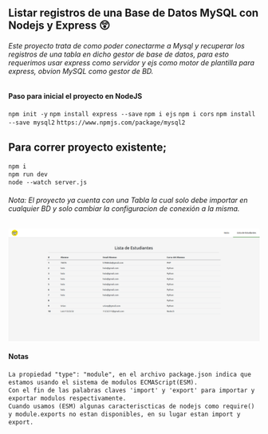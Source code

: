 ## Listar registros de una Base de Datos MySQL con Nodejs y Express 😲

###### Este proyecto trata de como poder conectarme a Mysql y recuperar los registros de una tabla en dicho gestor de base de datos, para esto requerimos usar express como servidor y ejs como motor de plantilla para express, obvion MySQL como gestor de BD.

#### Paso para inicial el proyecto en NodeJS

`npm init -y`
`npm install express --save`
`npm i ejs`
`npm i cors`
`npm install --save mysql2`
`https://www.npmjs.com/package/mysql2`

## Para correr proyecto existente;

    npm i
    npm run dev
    node --watch server.js

###### Nota: El proyecto ya cuenta con una Tabla la cual solo debe importar en cualquier BD y solo cambiar la configuracion de conexión a la misma.

![](https://raw.githubusercontent.com/urian121/imagenes-proyectos-github/master/portada-listar-registros-de-base-datos-mysql-con-node-urian-viera.png)


#### Notas


    La propiedad "type": "module", en el archivo package.json indica que estamos usando el sistema de modulos ECMAScript(ESM).
    Con el fin de las palabras claves 'import' y 'export' para importar y exportar modulos respectivamente.
    Cuando usamos (ESM) algunas caracteriscticas de nodejs como require() y module.exports no estan disponibles, en su lugar estan import y export.
